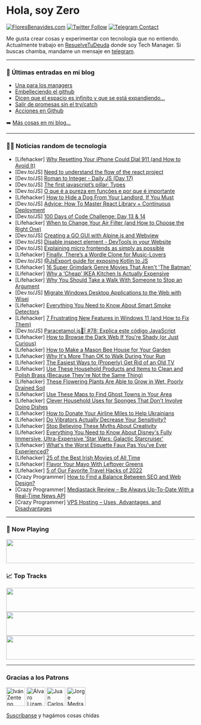 # Hola, soy Zero

[![FloresBenavides.com](https://img.shields.io/website?down_message=oops&label=MiBlog&style=for-the-badge&up_message=online&url=https%3A%2F%2Ffloresbenavides.com)](https://floresbenavides.com) [![Twitter Follow](https://img.shields.io/twitter/follow/ZeroDragon?color=%231DA1F2&label=Follow&logo=twitter&logoColor=ffffff&style=for-the-badge)](https://twitter.com/zerodragon) [![Telegram Contact](https://img.shields.io/badge/escr%C3%ADbeme-ZeroDragon-%2326A5E4?style=for-the-badge&logo=telegram)](https://t.me/zerodragon)

Me gusta crear cosas y experimentar con tecnología que no entiendo.
Actualmente trabajo en [ResuelveTuDeuda](http://github.com/resuelve) donde soy Tech Manager.
Si buscas chamba, mandame un mensaje en [telegram](https://t.me/zerodragon).

---

### 📕 Últimas entradas en mi blog
<!-- BLOG-POST-LIST:START -->
- [Una para los managers](https://floresbenavides.com/una-para-los-managers/)
- [Embelleciendo el github](https://floresbenavides.com/embelleciendo-el-github/)
- [Dicen que el espacio es infinito y que se está expandiendo…](https://floresbenavides.com/dicen-que-el-espacio-es-infinito-y-que-se-esta-expandiendo/)
- [Salir de promesas sin el try/catch](https://floresbenavides.com/salir-de-promesas-sin-el-try-catch/)
- [Acciones en Github](https://floresbenavides.com/acciones-en-github/)
<!-- BLOG-POST-LIST:END -->

➡️ [Más cosas en mi blog...](https://floresbenavides.com)

---

### 👨‍💻 Noticias random de tecnología
<!-- TECH-POSTS:START -->
- [Lifehacker] [Why Resetting Your iPhone Could Dial 911 &lpar;and How to Avoid It&rpar;](https://lifehacker.com/why-resetting-your-iphone-could-dial-911-and-how-to-av-1848649461)
- [Dev.to/JS] [Need to understand the flow of the react project](https://dev.to/harsh02it/need-to-understand-the-flow-of-the-react-project-3kog)
- [Dev.to/JS] [Roman to Integer - Daily JS &lpar;Day 17&rpar;](https://dev.to/tanvirrahman/roman-to-integer-daily-js-day-17-2iop)
- [Dev.to/JS] [The first javascript’s pillar: Types](https://dev.to/kkhanhluu/the-first-javascripts-pillar-types-2m17)
- [Dev.to/JS] [O que é a pureza em funções e por que é importante](https://dev.to/devanil/o-que-e-a-pureza-em-funcoes-e-por-que-e-importante-n84)
- [Lifehacker] [How to Hide a Dog From Your Landlord, If You Must](https://lifehacker.com/how-to-hide-a-dog-from-your-landlord-if-you-must-1848650098)
- [Dev.to/JS] [Advice: How To Master React Library + Continuous Deployment](https://dev.to/ggorantala/advice-to-react-developers-how-to-master-react-development-1l1h)
- [Dev.to/JS] [100 Days of Code Challenge: Day 13 &amp; 14](https://dev.to/marvinobig/100-days-of-code-challenge-day-13-14-231b)
- [Lifehacker] [When to Change Your Air Filter &lpar;and How to Choose the Right One&rpar;](https://lifehacker.com/when-to-change-your-air-filter-and-how-to-choose-the-r-1848648590)
- [Dev.to/JS] [Creating a GO GUI with Alpine.js and Webview](https://dev.to/tschuehly/creating-a-go-gui-with-alpinejs-and-webview-3290)
- [Dev.to/JS] [Disable inspect element - DevTools in your Website](https://dev.to/dunggramer/disable-inspect-element-devtools-in-your-website-4b2k)
- [Dev.to/JS] [Explaining micro frontends as simply as possible](https://dev.to/richkurtzman/explaining-micro-frontends-as-simply-as-possible-2pch)
- [Lifehacker] [Finally, There’s a Wordle Clone for Music-Lovers](https://lifehacker.com/finally-there-s-a-wordle-clone-for-music-lovers-1848649747)
- [Dev.to/JS] [@JsExport guide for exposing Kotlin to JS](https://dev.to/touchlab/jsexport-guide-for-exposing-kotlin-to-js-20l9)
- [Lifehacker] [16 Super Grimdark Genre Movies That Aren&#39;t &#39;The Batman&#39;](https://lifehacker.com/16-super-grimdark-genre-movies-that-arent-the-batman-1848634458)
- [Lifehacker] [Why a ‘Cheap’ IKEA Kitchen Is Actually Expensive](https://lifehacker.com/why-a-cheap-ikea-kitchen-is-actually-expensive-1848649518)
- [Lifehacker] [Why You Should Take a Walk With Someone to Stop an Argument](https://lifehacker.com/why-you-should-take-a-walk-with-someone-to-stop-an-argu-1848648540)
- [Dev.to/JS] [Migrate Windows Desktop Applications to the Web with Wisej](https://dev.to/iceteagroup/migrate-windows-desktop-applications-to-the-web-with-wisej-5d7a)
- [Lifehacker] [Everything You Need to Know About Smart Smoke Detectors](https://lifehacker.com/everything-you-need-to-know-about-smart-smoke-detectors-1848642173)
- [Lifehacker] [7 Frustrating New Features in Windows 11 &lpar;and How to Fix Them&rpar;](https://lifehacker.com/7-frustrating-new-features-in-windows-11-and-how-to-fi-1848626828)
- [Dev.to/JS] [Paracetamol.js💊| #78: Explica este código JavaScript](https://dev.to/duxtech/paracetamoljs-78-explica-este-codigo-javascript-3m1b)
- [Lifehacker] [How to Browse the Dark Web If You&#39;re Shady &lpar;or Just Curious&rpar;](https://lifehacker.com/how-to-browse-the-dark-web-if-youre-shady-or-just-curi-1848643880)
- [Lifehacker] [How to Make a Mason Bee House for Your Garden](https://lifehacker.com/how-to-make-a-mason-bee-house-for-your-garden-1848637898)
- [Lifehacker] [Why It&#39;s More Than OK to Walk During Your Run](https://lifehacker.com/why-its-more-than-ok-to-walk-during-your-run-1848642087)
- [Lifehacker] [The Easiest Ways to &lpar;Properly&rpar; Get Rid of an Old TV](https://lifehacker.com/the-easiest-ways-to-properly-get-rid-of-an-old-tv-1848645882)
- [Lifehacker] [Use These Household Products and Items to Clean and Polish Brass &lpar;Because They&#39;re Not the Same Thing&rpar;](https://lifehacker.com/use-these-household-products-and-items-to-clean-and-pol-1848645887)
- [Lifehacker] [These Flowering Plants Are Able to Grow in Wet, Poorly Drained Soil](https://lifehacker.com/these-flowering-plants-are-able-to-grow-in-wet-poorly-1848645888)
- [Lifehacker] [Use These Maps to Find Ghost Towns in Your Area](https://lifehacker.com/use-these-maps-to-find-ghost-towns-in-your-area-1848645196)
- [Lifehacker] [Clever Household Uses for Sponges That Don&#39;t Involve Doing Dishes](https://lifehacker.com/clever-household-uses-for-sponges-that-dont-involve-doi-1848645199)
- [Lifehacker] [How to Donate Your Airline Miles to Help Ukrainians](https://lifehacker.com/how-to-donate-your-airline-miles-to-help-ukrainians-1848645021)
- [Lifehacker] [Do Vibrators Actually Decrease Your Sensitivity?](https://lifehacker.com/do-vibrators-actually-decrease-your-sensitivity-1848643147)
- [Lifehacker] [Stop Believing These Myths About Creativity](https://lifehacker.com/stop-believing-these-myths-about-creativity-1848641479)
- [Lifehacker] [Everything You Need to Know About Disney&#39;s Fully Immersive, Ultra-Expensive &#39;Star Wars: Galactic Starcruiser&#39;](https://lifehacker.com/everything-you-need-to-know-about-disneys-fully-immersi-1848641622)
- [Lifehacker] [What&#39;s the Worst Etiquette Faux Pas You’ve Ever Experienced?](https://lifehacker.com/whats-the-worst-etiquette-faux-pas-you-ve-ever-experien-1848640489)
- [Lifehacker] [25 of the Best Irish Movies of All Time](https://lifehacker.com/25-of-the-best-irish-movies-of-all-time-1848640617)
- [Lifehacker] [Flavor Your Mayo With Leftover Greens](https://lifehacker.com/flavor-your-mayo-with-leftover-greens-1848640478)
- [Lifehacker] [5 of Our Favorite Travel Hacks of 2022](https://lifehacker.com/5-of-our-favorite-travel-hacks-of-2022-1848641700)
- [Crazy Programmer] [How to Find a Balance Between SEO and Web Design?](https://www.thecrazyprogrammer.com/2022/03/how-to-find-a-balance-between-seo-and-web-design.html)
- [Crazy Programmer] [Mediastack Review – Be Always Up-To-Date With a Real-Time News API](https://www.thecrazyprogrammer.com/2022/03/mediastack-review.html)
- [Crazy Programmer] [VPS Hosting – Uses, Advantages, and Disadvantages](https://www.thecrazyprogrammer.com/2022/03/vps-hosting.html)<!-- TECH-POSTS:END -->

---

### 🎵 Now Playing
<a href="https://spotify-now-playing-dun.vercel.app/now-playing?open"><img src="https://spotify-now-playing-dun.vercel.app/now-playing" width="540" height="64"></a>

### 📈 Top Tracks
<a href="https://spotify-now-playing-dun.vercel.app/top-tracks?i=1&open"><img src="https://spotify-now-playing-dun.vercel.app/top-tracks?i=1" width="540" height="64"></a>
<a href="https://spotify-now-playing-dun.vercel.app/top-tracks?i=2&open"><img src="https://spotify-now-playing-dun.vercel.app/top-tracks?i=2" width="540" height="64"></a>
<a href="https://spotify-now-playing-dun.vercel.app/top-tracks?i=3&open"><img src="https://spotify-now-playing-dun.vercel.app/top-tracks?i=3" width="540" height="64"></a>

---

### Gracias a los Patrons
[<img src="https://avatars.githubusercontent.com/u/243380?v=4" alt="Iván Zenteno" width="50px">](https://github.com/k001) [<img src="https://avatars.githubusercontent.com/u/19955639?v=4" alt="Álvaro Lizama" width="50px">](https://github.com/alvarolizama) [<img src="https://avatars.githubusercontent.com/u/2718753?v=4" alt="Juan Carlos Ruiz" width="50px">](https://github.com/JuanCrg90) [<img src="https://avatars.githubusercontent.com/u/37025?v=4" alt="Jorge Medrano" width="50px">](https://github.com/h1pp1e) 

[Suscríbanse](https://www.patreon.com/zerodragon) y hagámos cosas chidas
